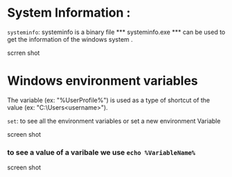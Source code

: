 # System Information :
```systeminfo```: systeminfo is a binary file *** systeminfo.exe *** can be used to get the information of the windows system .

scrren shot 

# Windows environment variables

<h>The variable (ex: "%UserProfile%") is used as a type of shortcut of the value (ex: "C:\Users\<username>").</h>

```set```: to see all the environment variables or set a new environment Variable 

screen shot 



### to see a value of a varibale we use ``` echo %VariableName% ```

screen shot 


